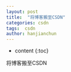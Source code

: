 ```yaml
---
layout: post
title:  "将博客搬至CSDN"
categories: csdn
tags:  csdn
author: hanjianchun
---
```


* content
{:toc}

将博客搬至CSDN